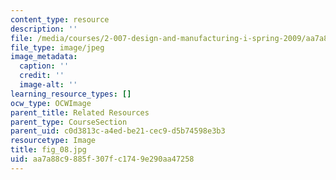 ```yaml
---
content_type: resource
description: ''
file: /media/courses/2-007-design-and-manufacturing-i-spring-2009/aa7a88c9885f307fc1749e290aa47258_fig_08.jpg
file_type: image/jpeg
image_metadata:
  caption: ''
  credit: ''
  image-alt: ''
learning_resource_types: []
ocw_type: OCWImage
parent_title: Related Resources
parent_type: CourseSection
parent_uid: c0d3813c-a4ed-be21-cec9-d5b74598e3b3
resourcetype: Image
title: fig_08.jpg
uid: aa7a88c9-885f-307f-c174-9e290aa47258
---
```

